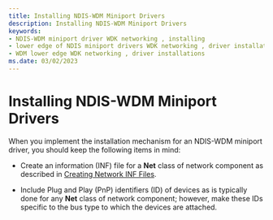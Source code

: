 ```yaml
---
title: Installing NDIS-WDM Miniport Drivers
description: Installing NDIS-WDM Miniport Drivers
keywords:
- NDIS-WDM miniport driver WDK networking , installing
- lower edge of NDIS miniport drivers WDK networking , driver installations
- WDM lower edge WDK networking , driver installations
ms.date: 03/02/2023
---
```


# Installing NDIS-WDM Miniport Drivers





When you implement the installation mechanism for an NDIS-WDM miniport driver, you should keep the following items in mind:

-   Create an information (INF) file for a **Net** class of network component as described in [Creating Network INF Files](creating-network-inf-files.md).

-   Include Plug and Play (PnP) identifiers (ID) of devices as is typically done for any **Net** class of network component; however, make these IDs specific to the bus type to which the devices are attached.

 

 






